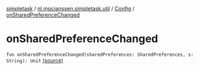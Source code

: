 [simpletask](../../index.md) / [nl.mpcjanssen.simpletask.util](../index.md) / [Config](index.md) / [onSharedPreferenceChanged](.)

# onSharedPreferenceChanged

`fun onSharedPreferenceChanged(sharedPreferences: SharedPreferences, s: String): Unit` [(source)](https://github.com/mpcjanssen/simpletask-android/blob/master/src/main/java/nl/mpcjanssen/simpletask/util/Config.kt#L217)